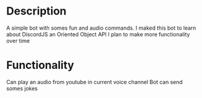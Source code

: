 # Description

A simple bot with somes fun and audio commands.
I maked this bot to learn about DiscordJS an Oriented Object API
I plan to make more functionality over time

# Functionality

Can play an audio from youtube in current voice channel
Bot can send somes jokes
